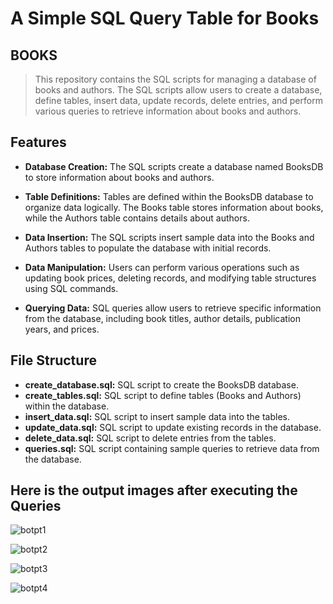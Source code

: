 
#  A Simple SQL Query Table for Books

## BOOKS

  > This repository contains the SQL scripts for managing a database of books and authors. The SQL scripts allow users to create a database, define tables, insert data, update records, delete entries, and perform various queries to retrieve information about books and authors.

## Features

 - **Database Creation:** The SQL scripts create a database named BooksDB to store information about books and authors.

 - **Table Definitions:** Tables are defined within the BooksDB database to organize data logically. The Books table stores information about books, while the Authors table contains details about authors.

- **Data Insertion:** The SQL scripts insert sample data into the Books and Authors tables to populate the database with initial records.

- **Data Manipulation:** Users can perform various operations such as updating book prices, deleting records, and modifying table structures using SQL commands.

- **Querying Data:** SQL queries allow users to retrieve specific information from the database, including book titles, author details, publication years, and prices.


## File Structure

- **create_database.sql:** SQL script to create the BooksDB database.
- **create_tables.sql:** SQL script to define tables (Books and Authors) within the database.
- **insert_data.sql:** SQL script to insert sample data into the tables.
- **update_data.sql:** SQL script to update existing records in the database.
- **delete_data.sql:** SQL script to delete entries from the tables.
- **queries.sql:** SQL script containing sample queries to retrieve data from the database.

## Here is the output images after executing the Queries

 ![botpt1](https://github.com/123sheela/SQLProject/assets/91262191/d0a8122f-ac32-48ff-b20e-16c89729a767)

 ![botpt2](https://github.com/123sheela/SQLProject/assets/91262191/2aca49e7-3cf4-4e58-990c-22b4a5611753)

 ![botpt3](https://github.com/123sheela/SQLProject/assets/91262191/32090e82-1fb4-437d-8afb-31301914d451)

 ![botpt4](https://github.com/123sheela/SQLProject/assets/91262191/7890b8e1-a3c0-4107-8a02-7c46773cde90)
